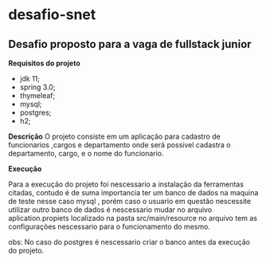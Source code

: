# desafio-snet

## Desafio proposto para a vaga de fullstack junior


**Requisitos do projeto** 

- jdk 11;
- spring 3.0;
- thymeleaf;
- mysql;
- postgres;
- h2;


**Descrição**
  O projeto consiste em um aplicação para cadastro de funcionarios ,cargos e departamento onde será possivel cadastra o departamento,
cargo, e o nome do funcionario. 


**Execução** 

  Para a execução do  projeto foi nescessario a instalação da ferramentas citadas, contudo é de suma importancia ter um banco de dados na maquina de teste nesse caso mysql , porém caso o usuario em questão nescessite utilizar outro banco de dados é nescessario mudar no arquivo aplication.propiets localizado na pasta src/main/resource no arquivo tem as configurações nescessario para o funcionamento do mesmo.
  
 obs: No caso do postgres é nescessario criar o banco antes da execução do projeto. 
 
 
 
 
  
 



